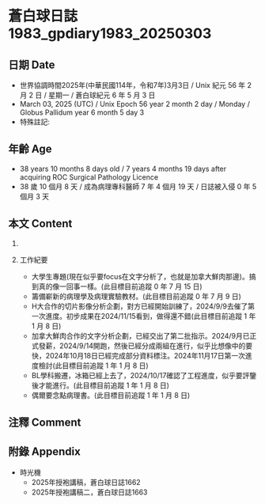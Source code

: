[_metadata_:encoding]: - "utf-8"
[_metadata_:language]: - "zh-Hant-TW"
[_metadata_:fileformat]: - "markdown"
[_metadata_:MIME_type]: - "text/plain"
[_metadata_:markdown_version]: - "commonmark version 0.30"
[_metadata_:markdown_spec]: - "https://spec.commonmark.org/0.30/"

# 蒼白球日誌1983_gpdiary1983_20250303 #

## 日期 Date ##

* 世界協調時間2025年(中華民國114年，令和7年)3月3日 / Unix 紀元 56 年 2 月 2 日 / 星期一 / 蒼白球紀元 6 年 5 月 3 日
* March 03, 2025 (UTC) / Unix Epoch 56 year 2 month 2 day / Monday / Globus Pallidum year 6 month 5 day 3
* 特殊註記:

## 年齡 Age ##

* 38 years 10 months 8 days old / 7 years 4 months 19 days after acquiring ROC Surgical Pathology Licence
* 38 歲 10 個月 8 天 / 成為病理專科醫師 7 年 4 個月 19 天 / 日誌被入侵 0 年 5 個月 3 天

## 本文 Content ##

1. 

2. 工作紀要

    - 大學生專題(現在似乎要focus在文字分析了，也就是加拿大鮮肉那邊)。搞到真的像一回事一樣。(此目標目前追蹤 0 年 7 月 15 日)
    - 籌備嶄新的病理學及病理實驗教材。(此目標目前追蹤 0 年 7 月 9 日)
    - H大合作的切片影像分析企劃，對方已經開始訓練了，2024/9/9去催了第一次進度。初步成果在2024/11/15看到，做得還不錯(此目標目前追蹤 1 年 1 月 8 日)
    - 加拿大鮮肉合作的文字分析企劃，已經交出了第二批指示。2024/9月已正式發薪，2024/9/14開跑，然後已經分成兩組在進行，似乎比想像中的要快，2024年10月18日已經完成部分資料標注。2024年11月17日第一次進度檢討(此目標目前追蹤 1 年 1 月 8 日)
    - BL學科搬遷，冰箱已經上去了，2024/10/17確認了工程進度，似乎要評鑒後才能進行。(此目標目前追蹤 1 年 1 月 8 日)
    - 偶爾要念點病理書。(此目標目前追蹤 1 年 1 月 8 日)

## 注釋 Comment ##


## 附錄 Appendix ##

* 時光機
    - 2025年授袍講稿，蒼白球日誌1662
    - 2025年授袍講稿二，蒼白球日誌1663
